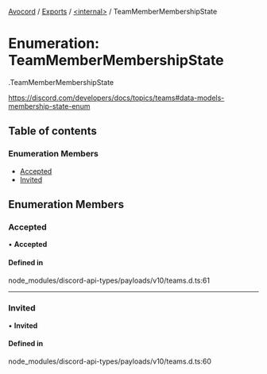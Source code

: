 [Avocord](../README.md) / [Exports](../modules.md) / [<internal\>](../modules/internal_.md) / TeamMemberMembershipState

# Enumeration: TeamMemberMembershipState

[<internal>](../modules/internal_.md).TeamMemberMembershipState

https://discord.com/developers/docs/topics/teams#data-models-membership-state-enum

## Table of contents

### Enumeration Members

- [Accepted](internal_.TeamMemberMembershipState.md#accepted)
- [Invited](internal_.TeamMemberMembershipState.md#invited)

## Enumeration Members

### Accepted

• **Accepted**

#### Defined in

node_modules/discord-api-types/payloads/v10/teams.d.ts:61

___

### Invited

• **Invited**

#### Defined in

node_modules/discord-api-types/payloads/v10/teams.d.ts:60
